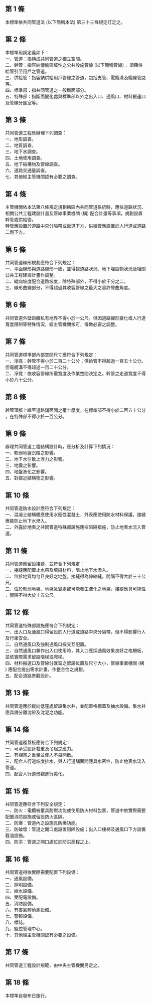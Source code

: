 第 1 條
-------
本標準依共同管道法 (以下簡稱本法) 第三十三條規定訂定之。

第 2 條
-------
本標準用詞定義如下：                                              
一、管道：指構成共同管道之獨立空間。                              
二、幹管：指容納傳輸區域性之公共設施管線 (以下簡稱管線) ，須藉供  
    給管引至用戶之管道。                                          
三、供給管：指容納供給用戶管線之管道，包括支管、電纜溝及纜線管路  
    等。                                                          
四、標準部：指共同管道之一般斷面部分。                            
五、特殊部：指斷面變化處與標準部以外之出入口、通風口、材料搬運口  
    及管線分匯室等。

第 3 條
-------
共同管道工程應辦理下列調查：                                      
一、地形調查。                                                    
二、地質調查。                                                    
三、地下水調查。                                                  
四、土地使用調查。                                                
五、地下結構物及管線調查。                                        
六、道路交通量調查。                                              
七、其他經主管機關認有必要之調查。

第 4 條
-------
主管機關依本法第八條規定規劃轄區內共同管道系統時，應依道路狀況、  
相關公共工程建設計畫及管線事業機關 (構) 配合計畫等事項，規劃設置  
幹管或供給管。                                                    
幹管應設置於道路中央分隔帶或車道下方，供給管應設置於人行道或道路  
二側下方。

第 5 條
-------
共同管道線形規劃應符合下列規定：                                  
一、平面線形與道路線形一致，並得視道路狀況、地下埋設物狀況及相關  
    公共工程建設計畫作調整。                                      
二、縱向坡度配合道路坡度，除特殊部外，不得小於千分之二。          
三、線形曲線部分，不得超過其收容管線之最大之容許彎曲角度。

第 6 條
-------
共同管道外壁距離私有地界不得小於一公尺。但因道路線形變化或人行道  
寬度限制等特殊情況，經主管機關核可，得做必要之調整。

第 7 條
-------
共同管道標準部內部空間尺寸應符合下列規定：                        
一、淨高：幹管不得小於二百二十公分；供給管不得超過一百五十公分。  
    但電纜溝不得超過一百二十公分。                                
二、淨寬：依收容管線所需寬度及作業空間決定之。幹管之走道寬度不得  
    小於八十公分。

第 8 條
-------
幹管頂版上緣至道路舖面間之覆土厚度，在標準部不得小於二百五十公分  
，在特殊部不得小於一百公分。

第 9 條
-------
辦理共同管道工程結構設計時，應分析及計算下列情況：               
一、軟弱地盤沉陷之影響。                                         
二、地下水引致上浮力之影響。                                     
三、地震之影響。                                                 
四、地盤液化之影響。                                             
五、對鄰近結構物之影響。

第 10 條
--------
共同管道防水設計應符合下列規定：                                  
一、混凝土結構體應使用水密性混凝土，外表應使用防水材料保護，接縫  
    應能防止地下水滲入。                                          
二、外露於地表之共同管道特殊部設施應採阻隔措施，防止地表水流入管  
    道。

第 11 條
--------
共同管道應留設接縫，並符合下列規定：                              
一、接縫應配置止水帶及填縫材料，阻止地下水滲入。                  
二、位於地質均勻且良好之地盤，接縫得為伸縮縫，間隔不得大於三十公  
    尺。                                                          
三、位於軟弱地盤、地盤急變處或可能發生液化之地盤，接縫應具可撓性  
    ，間隔不得大於十五公尺。

第 12 條
--------
共同管道特殊部設施應符合下列規定：                                
一、出入口及通風口得留設於人行道或道路中央分隔帶。但不得影響行人  
    及行車安全。                                                  
二、自然通風口及強制通風口採交互配置。                            
三、自然通風口兼作出入口使用時，其入口應採通風效果良好之格柵板，  
    並依實際需求留設階梯或爬梯。                                  
四、材料搬運口及管線分匯室之留設位置及尺寸大小，管線事業機關 (構  
    ) 應配合提出需求計畫，作整合性之規劃。                        
五、配合道路景觀設計。

第 13 條
--------
共同管道應於縱向低窪處留設集水井，並配置格柵蓋及抽水設備。集水井  
應具備分離沈砂及沈泥之功能。

第 14 條
--------
共同管道覆蓋板應符合下列規定：                                    
一、可承受設計載重及吊起之應力。                                  
二、有相當之重量並使人不易開啟。                                  
三、配合人行道坡度排水，與人行道舖面間應具水密性，防止地表水流入  
    管道。                                                        
四、配合人行道景觀進行美化。

第 15 條
--------
共同管道應符合下列安全規定：                                      
一、防火：電纜被覆具耐燃功能或使用防火材料包裹，管道中依實際需要  
    配置消防設施或留設防火區隔。                                  
二、防爆：管道內之設施具防爆功能。                                
三、防破壞：管道之開口處設置阻隔設施；出入口樓梯及通風口下方設置  
    截油設施。                                                    
四、防洪：管道之開口處位於防洪高程之上。

第 16 條
--------
共同管道得依實際需要配置下列設備：                               
一、通風設備。                                                   
二、照明設備。                                                   
三、給水設備。                                                   
四、受配電設備。                                                 
五、消防設備。                                                   
六、有害氣體偵測設備。                                           
七、警報設備。                                                   
八、標誌。                                                       
九、監控管理中心。                                               
十、其他經主管機關認有必要之設備。

第 17 條
--------
共同管道工程設計規範，由中央主管機關另定之。

第 18 條
--------
本標準自發布日施行。

